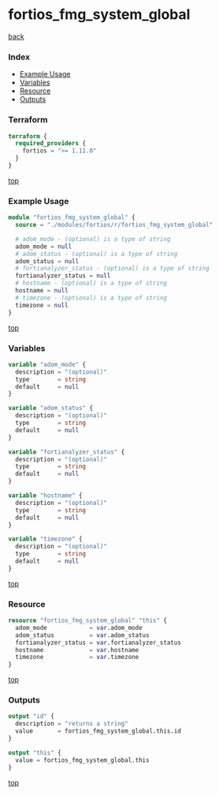 # fortios_fmg_system_global

[back](../fortios.md)

### Index

- [Example Usage](#example-usage)
- [Variables](#variables)
- [Resource](#resource)
- [Outputs](#outputs)

### Terraform

```terraform
terraform {
  required_providers {
    fortios = ">= 1.11.0"
  }
}
```

[top](#index)

### Example Usage

```terraform
module "fortios_fmg_system_global" {
  source = "./modules/fortios/r/fortios_fmg_system_global"

  # adom_mode - (optional) is a type of string
  adom_mode = null
  # adom_status - (optional) is a type of string
  adom_status = null
  # fortianalyzer_status - (optional) is a type of string
  fortianalyzer_status = null
  # hostname - (optional) is a type of string
  hostname = null
  # timezone - (optional) is a type of string
  timezone = null
}
```

[top](#index)

### Variables

```terraform
variable "adom_mode" {
  description = "(optional)"
  type        = string
  default     = null
}

variable "adom_status" {
  description = "(optional)"
  type        = string
  default     = null
}

variable "fortianalyzer_status" {
  description = "(optional)"
  type        = string
  default     = null
}

variable "hostname" {
  description = "(optional)"
  type        = string
  default     = null
}

variable "timezone" {
  description = "(optional)"
  type        = string
  default     = null
}
```

[top](#index)

### Resource

```terraform
resource "fortios_fmg_system_global" "this" {
  adom_mode            = var.adom_mode
  adom_status          = var.adom_status
  fortianalyzer_status = var.fortianalyzer_status
  hostname             = var.hostname
  timezone             = var.timezone
}
```

[top](#index)

### Outputs

```terraform
output "id" {
  description = "returns a string"
  value       = fortios_fmg_system_global.this.id
}

output "this" {
  value = fortios_fmg_system_global.this
}
```

[top](#index)